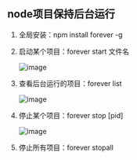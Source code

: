 ## node项目保持后台运行

1. 全局安装：npm install forever -g

2. 启动某个项目：forever start 文件名

   ![image](https://heny.github.io/h-note/server/static/linux简单操作-01.png)

3. 查看后台运行的项目：forever list

   ![image](https://heny.github.io/h-note/server/static/linux简单操作-02.png)

4. 停止某个项目：forever stop [pid]

   ![image](https://heny.github.io/h-note/server/static/linux简单操作-03.png)

5. 停止所有项目：forever stopall

